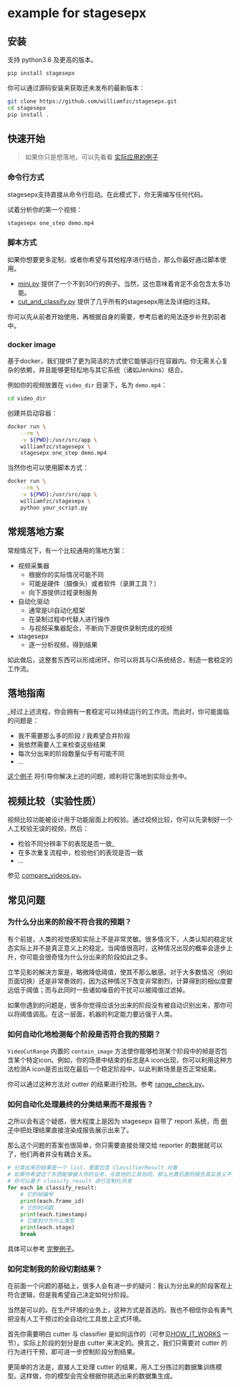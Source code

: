 # example for stagesepx

## 安装

支持 python3.6 及更高的版本。

```bash
pip install stagesepx
```

你可以通过源码安装来获取还未发布的最新版本：

```bash
git clone https://github.com/williamfzc/stagesepx.git
cd stagesepx
pip install .
```

## 快速开始

> 如果你只是想落地，可以先看看 [实际应用的例子](https://github.com/williamfzc/work_with_stagesepx)

### 命令行方式

stagesepx支持直接从命令行启动。在此模式下，你无需编写任何代码。

试着分析你的第一个视频：

```bash
stagesepx one_step demo.mp4
```

### 脚本方式

如果你想要更多定制，或者你希望与其他程序进行结合，那么你最好通过脚本使用。

- [mini.py](./mini.py) 提供了一个不到30行的例子。当然，这也意味着肯定不会包含太多功能。
- [cut_and_classify.py](./cut_and_classify.py) 提供了几乎所有的stagesepx用法及详细的注释。

你可以先从前者开始使用，再根据自身的需要，参考后者的用法逐步补充到前者中。

### docker image

基于docker，我们提供了更为简洁的方式使它能够运行在容器内。你无需关心复杂的依赖，并且能够更轻松地与其它系统（诸如Jenkins）结合。

例如你的视频放置在 `video_dir` 目录下，名为 `demo.mp4`：

```bash
cd video_dir
```

创建并启动容器：

```bash
docker run \
    --rm \
    -v ${PWD}:/usr/src/app \
    williamfzc/stagesepx \
    stagesepx one_step demo.mp4
```

当然你也可以使用脚本方式：

```bash
docker run \
    --rm \
    -v ${PWD}:/usr/src/app \
    williamfzc/stagesepx \
    python your_script.py
```

## 常规落地方案

常规情况下，有一个比较通用的落地方案：

- 视频采集器
    - 根据你的实际情况可能不同
    - 可能是硬件（摄像头）或者软件（录屏工具？）
    - 向下游提供过程录制服务
- 自动化驱动
    - 通常是UI自动化框架
    - 在录制过程中代替人进行操作
    - 与视频采集器配合，不断向下游提供录制完成的视频
- stagesepx
    - 逐一分析视频，得到结果
    
如此做后，这整套东西可以形成闭环。你可以将其与CI系统结合，制造一套稳定的工作流。

## 落地指南

_经过上述流程，你会拥有一套稳定可以持续运行的工作流。而此时，你可能面临的问题是：

- 我不需要那么多的阶段 / 我希望合并阶段
- 我依然需要人工来检查这些结果
- 每次分出来的阶段数量似乎有可能不同
- ...

[这个例子](./train_and_predict) 将引导你解决上述的问题，顺利将它落地到实际业务中。

## 视频比较（实验性质）

视频比较功能被设计用于功能层面上的校验。通过视频比较，你可以先录制好一个人工校验无误的视频，然后：

- 检验不同分辨率下的表现是否一致_
- 在多次重复流程中，检验他们的表现是否一致
- ...

参见 [compare_videos.py](./compare_videos.py)。

## 常见问题

### 为什么分出来的阶段不符合我的预期？

有个前提，人类的视觉感知实际上不是非常灵敏。很多情况下，人类认知的稳定状态实际上并不是真正意义上的稳定。当阈值很高时，这种情况出现的概率会逐步上升，你可能会很奇怪为什么分出来的阶段如此之多。

立竿见影的解决方案是，略微降低阈值，使其不那么敏感。对于大多数情况（例如页面切换）还是非常奏效的，因为这种情况下改变非常剧烈，计算得到的相似度要远低于阈值；而与此同时一些诸如噪音的干扰可以被阈值过滤掉。

如果你遇到的问题是，很多你觉得应该分出来的阶段没有被自动识别出来，那你可以将阈值调高。在这一层面，机器的判定能力要远强于人类。

### 如何自动化地检测每个阶段是否符合我的预期？

`VideoCutRange` 内置的 `contain_image` 方法使你能够检测某个阶段中的帧是否包含某个特定icon。例如，你的场景中结束的标志是A icon出现，你可以利用这种方法检测A icon是否出现在最后一个稳定阶段中，以此判断场景是否正常结束。

你可以通过这种方法对 cutter 的结果进行检测。参考 [range_check.py](./range_check.py)。

### 如何自动化处理最终的分类结果而不是报告？

之所以会有这个疑惑，很大程度上是因为 stagesepx 自带了 report 系统，而 [例子](./mini.py)中把处理结果直接渲染成报告展示出来了。

那么这个问题的答案也很简单，你只需要直接处理交给 reporter 的数据就可以了，他们两者并没有耦合关系。

```python
# 分类出来的结果是一个 list，里面包含 ClassifierResult 对象
# 如果你希望这个东西能够接入你的业务，与其他的工具协同，那么光靠后面的报告其实意义不大
# 你可以基于 classify_result 进行定制化开发
for each in classify_result:
    # 它的帧编号
    print(each.frame_id)
    # 它的时间戳
    print(each.timestamp)
    # 它被划分为什么类型
    print(each.stage)
    break
```

具体可以参考 [完整例子](./cut_and_classify.py)。

### 如何定制我的阶段切割结果？

在前面一个问题的基础上，很多人会有进一步的疑问：我认为分出来的阶段客观上符合逻辑，但是我希望自己决定如何分阶段。

当然是可以的。在生产环境的业务上，这种方式是首选的。我也不相信你会有勇气把没有人工干预过的全自动化工具放上正式环境。

首先你需要明白 cutter 与 classifier 是如何运作的（可参见[HOW_IT_WORKS](https://williamfzc.github.io/stagesepx/#/pages/3_how_it_works) 一节）。实际上阶段的划分是由 cutter 来决定的。换言之，我们只需要对 cutter 的行为进行干预，即可进一步控制阶段分割结果。

更简单的方法是，直接人工处理 cutter 的结果，用人工分拣过的数据集训练模型。这样做，你的模型会完全根据你挑选出来的数据集生成。
